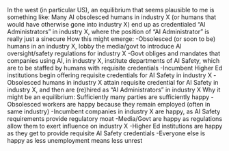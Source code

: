 In the west (in particular US), an equilibrium that seems plausible to me is something like:
Many AI obsolesced humans in industry X (or humans that would have otherwise gone into industry X) end up as credentialed “AI Administrators” in industry X, where the position of “AI Administrator” is really just a sinecure
How this might emerge:
-Obsolesced (or soon to be) humans in an industry X,  lobby the media/govt to introduce AI oversight/safety regulations for industry X 
-Govt obliges and mandates that companies using AI, in industry X, institute departments of AI Safety, which are to be staffed by humans with requisite credentials
-Incumbent Higher Ed institutions begin offering requisite credentials for AI Safety in industry X 
-Obsolesced humans in industry X attain requisite credential for AI Safety in industry X, and then are (re)hired as “AI Administrators” in industry X 
Why it might be an equilibrium:
Sufficiently many parties are sufficiently happy
-Obsolesced workers are happy because they remain employed (often in same industry)
-Incumbent companies in industry X are happy, as AI Safety requirements provide regulatory moat
-Media/Govt are happy as regulations allow them to exert influence on industry X
-Higher Ed institutions are happy as they get to provide requisite AI Safety credentials
-Everyone else is happy as less unemployment means less unrest
